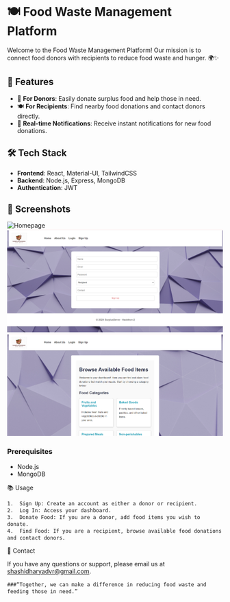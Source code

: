 # 🍽️ Food Waste Management Platform

Welcome to the Food Waste Management Platform! Our mission is to connect food donors with recipients to reduce food waste and hunger. 🌍✨

## 🚀 Features

- 🥗 **For Donors**: Easily donate surplus food and help those in need.
- 🍽️ **For Recipients**: Find nearby food donations and contact donors directly.
- 🔔 **Real-time Notifications**: Receive instant notifications for new food donations.

## 🛠️ Tech Stack

- **Frontend**: React, Material-UI, TailwindCSS
- **Backend**: Node.js, Express, MongoDB
- **Authentication**: JWT

## 📸 Screenshots

![Homepage](./image/hom.png)
![Signup](./image/signup.png)
![Dashboard](./image/dashboard.png)


### Prerequisites

- Node.js
- MongoDB

📚 Usage

	1.	Sign Up: Create an account as either a donor or recipient.
	2.	Log In: Access your dashboard.
	3.	Donate Food: If you are a donor, add food items you wish to donate.
	4.	Find Food: If you are a recipient, browse available food donations and contact donors.

📧 Contact

If you have any questions or support, please email us at shashidharyadvr@gmail.com.

	###“Together, we can make a difference in reducing food waste and feeding those in need.”
